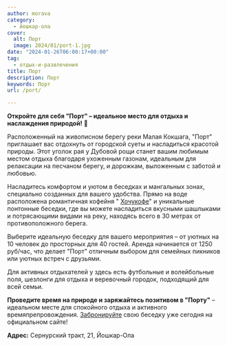 ```yaml
---
author: morava
category:
  - йошкар-ола
cover:
  alt: Порт
  image: 2024/01/port-1.jpg
date: "2024-01-26T06:00:17+00:00"
tag:
  - отдых-и-развлечения
title: Порт
description: Порт
keywords: Порт
url: /port/

---
```

**Откройте для себя "Порт" – идеальное место для отдыха и наслаждения природой!** 🌳

Расположенный на живописном берегу реки Малая Кокшага, "Порт" приглашает вас отдохнуть от городской суеты и насладиться красотой природы. Этот уголок рая у Дубовой рощи станет вашим любимым местом отдыха благодаря ухоженным газонам, идеальным для релаксации на песчаном берегу, и дорожкам, выложенным с заботой и любовью.

Насладитесь комфортом и уютом в беседках и мангальных зонах, специально созданных для вашего удобства. Прямо на воде расположена романтичная кофейня " [Хочукофе](/hochy_coffee/)" и уникальные понтонные беседки, где вы можете насладиться вкусными шашлыками и потрясающими видами на реку, находясь всего в 30 метрах от противоположного берега.

Выберите идеальную беседку для вашего мероприятия – от уютных на 10 человек до просторных для 40 гостей. Аренда начинается от 1250 руб/час, что делает "Порт" отличным выбором для семейных пикников или уютных встреч с друзьями.

Для активных отдыхателей у здесь есть футбольные и волейбольные поля, шезлонги для отдыха и веревочный городок, подходящий для всей семьи.

**Проведите время на природе и заряжайтесь позитивом в "Порту"** – идеальном месте для спокойного отдыха и активного времяпрепровождения. [Забронируйте](https://xn--b1axbdgmcot.xn--p1ai/) свою беседку уже сегодня на  официальном сайте!

**Адрес:** Сернурский тракт, 21, Йошкар-Ола
